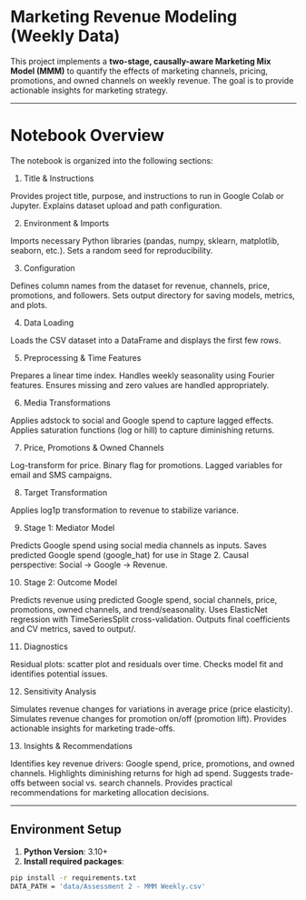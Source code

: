 # Marketing Revenue Modeling (Weekly Data)

This project implements a **two-stage, causally-aware Marketing Mix Model (MMM)** to quantify the effects of marketing channels, pricing, promotions, and owned channels on weekly revenue. The goal is to provide actionable insights for marketing strategy.

---

# Notebook Overview

The notebook is organized into the following sections:
1. Title & Instructions

Provides project title, purpose, and instructions to run in Google Colab or Jupyter.
Explains dataset upload and path configuration.

2. Environment & Imports

Imports necessary Python libraries (pandas, numpy, sklearn, matplotlib, seaborn, etc.).
Sets a random seed for reproducibility.

3. Configuration

Defines column names from the dataset for revenue, channels, price, promotions, and followers.
Sets output directory for saving models, metrics, and plots.

4. Data Loading

Loads the CSV dataset into a DataFrame and displays the first few rows.

5. Preprocessing & Time Features

Prepares a linear time index.
Handles weekly seasonality using Fourier features.
Ensures missing and zero values are handled appropriately.

6. Media Transformations

Applies adstock to social and Google spend to capture lagged effects.
Applies saturation functions (log or hill) to capture diminishing returns.

7. Price, Promotions & Owned Channels

Log-transform for price.
Binary flag for promotions.
Lagged variables for email and SMS campaigns.

8. Target Transformation

Applies log1p transformation to revenue to stabilize variance.

9. Stage 1: Mediator Model

Predicts Google spend using social media channels as inputs.
Saves predicted Google spend (google_hat) for use in Stage 2.
Causal perspective: Social → Google → Revenue.

10. Stage 2: Outcome Model

Predicts revenue using predicted Google spend, social channels, price, promotions, owned channels, and trend/seasonality.
Uses ElasticNet regression with TimeSeriesSplit cross-validation.
Outputs final coefficients and CV metrics, saved to output/.

11. Diagnostics

Residual plots: scatter plot and residuals over time.
Checks model fit and identifies potential issues.

12. Sensitivity Analysis

Simulates revenue changes for variations in average price (price elasticity).
Simulates revenue changes for promotion on/off (promotion lift).
Provides actionable insights for marketing trade-offs.

13. Insights & Recommendations

Identifies key revenue drivers: Google spend, price, promotions, and owned channels.
Highlights diminishing returns for high ad spend.
Suggests trade-offs between social vs. search channels.
Provides practical recommendations for marketing allocation decisions.


---

## Environment Setup

1. **Python Version**: 3.10+  
2. **Install required packages**:

```bash
pip install -r requirements.txt
DATA_PATH = 'data/Assessment 2 - MMM Weekly.csv'
